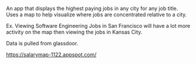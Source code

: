 An app that displays the highest paying jobs in any city for any job title. Uses a map to help visualize where jobs are concentrated relative to a city.

Ex. Viewing Software Engineering Jobs in San Francisco will have a lot more activity on the map then viewing the jobs in Kansas City.

Data is pulled from glassdoor.


https://salarymap-1122.appspot.com/
